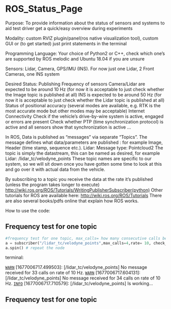 # ROS_Status_Page
Purpose: To provide information about the status of sensors and systems to aid test driver get a quick/easy overview during experiments

Modality: custom RVIZ plugin/panel(ros native visualization tool), custom GUI or (to get started) just print statements in the terminal

Programming Language: Your choice of Python2 or C++, check which one’s are supported by ROS melodic and Ubuntu 18.04 if you are unsure

Sensors: Lidar, Camera, GPS/IMU (INS). 
For now just one Lidar, 2 Front Cameras, one INS system

Desired Status: 
Publishing Frequency of sensors 
Camera/Lidar are expected to be around 10 Hz (for now it is acceptable to just check whether the Image topic is published at all) 
INS is expected to be around 50 Hz (for now it is acceptable to just check whether the Lidar topic is published at all) 
Status of positional accuracy (several modes are available, e.g. RTK is the most accurate mode but other modes may be acceptable)
Internet Connectivity
Check if the vehicle’s drive-by-wire system is active, engaged or errors are present
Check whether PTP (time synchronization protocol) is active and all sensors show that synchronization is active
…

In ROS, Data is published as “messages” via separate “Topics”. 
The message defines what data/parameters are published : for example Image, Header (time stamp, sequence etc.). Lidar: Message type: Pointcloud2
The topic is simply the datastream, this can be named as desired, for example Lidar: /lidar_tc/velodyne_points
These topic names are specific to our system, so we will sit down once you have gotten some time to look at this and go over it with actual data from the vehicle. 

By subscribing to a topic you receive the data at the rate it’s published (unless the program takes longer to execute) http://wiki.ros.org/ROS/Tutorials/WritingPublisherSubscriber(python) 
Other tutorials for ROS are available here: http://wiki.ros.org/ROS/Tutorials 
There are also several books/pdfs online that explain how ROS works. 

<h> How to use the code: </h>

<h2> Frequency test for one topic </h2>

```python
#frequency test for one topic, max_calls= how many consecutive calls before printing warnning,rate= hz, check_period= how many times to check the topic, gps_status= enable gps accurcy testing
a = subscriber("/lidar_tc/velodyne_points",max_calls=4,rate= 10, check_period=-1, gps_status=False)
a.spin() # repeat the node
```
terminal:

[`WARN`](#f1c40f) [1677006717.499503]: [/lidar_tc/velodyne_points] No message received for 33 calls on rate of 10 Hz.
[`WARN`](#f1c40f) [1677006717.604131]: [/lidar_tc/velodyne_points] No message received for 34 calls on rate of 10 Hz.
[`INFO`](#2ecc71) [1677006717.710579]: [/lidar_tc/velodyne_points] Is working...



<h2> Frequency test for one topic </h2>

